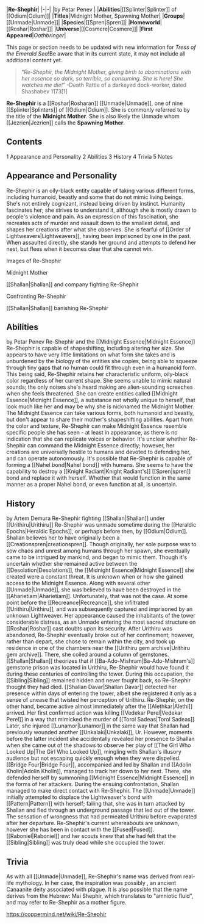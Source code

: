 |**Re-Shephir**|
|-|-|
|by  Petar Penev |
|**Abilities**|[[Splinter\|Splinter]] of [[Odium\|Odium]]|
|**Titles**|Midnight Mother, Spawning Mother|
|**Groups**|[[Unmade\|Unmade]]|
|**Species**|[[Spren\|Spren]]|
|**Homeworld**|[[Roshar\|Roshar]]|
|**Universe**|[[Cosmere\|Cosmere]]|
|**First Appeared**|*Oathbringer*|

This page or section needs to be updated with new information for *Tress of the Emerald Sea*!Be aware that in its current state, it may not include all additional content yet.

>“*Re-Shephir, the Midnight Mother, giving birth to abominations with her essence so dark, so terrible, so consuming. She is here! She watches me die!*”
\-Death Rattle of a darkeyed dock-worker, dated Shashabev 1173[1]


**Re-Shephir** is a [[Roshar\|Rosharan]] [[Unmade\|Unmade]], one of nine [[Splinter\|Splinters]] of [[Odium\|Odium]]. She is commonly referred to by the title of the **Midnight Mother**. She is also likely the Unmade whom [[Jezrien\|Jezrien]] calls the **Spawning Mother**.

## Contents

1 Appearance and Personality
2 Abilities
3 History
4 Trivia
5 Notes


## Appearance and Personality
Re-Shephir is an oily-black entity capable of taking various different forms, including humanoid, beastly and some that do not mimic living beings. She's not entirely cognizant, instead being driven by instinct. Humanity fascinates her; she strives to understand it, although she is mostly drawn to people's violence and pain. As an expression of this fascination, she recreates acts of murder and assault down to the smallest detail, and shapes her creations after what she observes. She is fearful of [[Order of Lightweavers\|Lightweavers]], having been imprisoned by one in the past. When assaulted directly, she stands her ground and attempts to defend her nest, but flees when it becomes clear that she cannot win.


Images of Re-Shephir



 Midnight Mother





[[Shallan\|Shallan]] and company fighting Re-Shephir





 Confronting Re-Shephir





 [[Shallan\|Shallan]] banishing Re-Shephir









## Abilities
 by  Petar Penev  Re-Shephir and the [[Midnight Essence\|Midnight Essence]]
Re-Shephir is capable of shapeshifting, including altering her size. She appears to have very little limitations on what form she takes and is unburdened by the biology of the entities she copies, being able to squeeze through tiny gaps that no human could fit through even in a humanoid form. This being said, Re-Shephir retains her characteristic uniform, oily-black color regardless of her current shape. She seems unable to mimic natural sounds; the only noises she's heard making are alien-sounding screeches when she feels threatened.
She can create entities called [[Midnight Essence\|Midnight Essence]], a substance not wholly unique to herself, that look much like her and may be why she is nicknamed the Midnight Mother. The Midnight Essence can take various forms, both humanoid and beastly, but don't appear to share their mother's shapeshifting abilities. Apart from the color and texture, Re-Shephir can make Midnight Essence resemble specific people she has seen - at least in appearance, as there is no indication that she can replicate voices or behavior. It's unclear whether Re-Shephir can command the Midnight Essence directly; however, her creations are universally hostile to humans and devoted to defending her, and can operate autonomously.
It's possible that Re-Shephir is capable of forming a [[Nahel bond\|Nahel bond]] with humans. She seems to have the capability to destroy a [[Knight Radiant\|Knight Radiant's]] [[Spren\|spren]] bond and replace it with herself. Whether that would function in the same manner as a proper Nahel bond, or even function at all, is uncertain.

## History
 by  Artem Demura  Re-Shephir fighting [[Shallan\|Shallan]] under [[Urithiru\|Urithiru]]
Re-Shephir was unmade sometime during the [[Heraldic Epochs\|Heraldic Epochs]], or perhaps before then, by [[Odium\|Odium]]. Shallan believes her to have originally been a [[Creationspren\|creationspren]]. Though originally, her sole purpose was to sow chaos and unrest among humans through her spawn, she eventually came to be intrigued by mankind, and began to mimic them. Though it's uncertain whether she remained active between the [[Desolation\|Desolations]], the [[Midnight Essence\|Midnight Essence]] she created were a constant threat. It is unknown when or how she gained access to the Midnight Essence. Along with several other [[Unmade\|Unmade]], she was believed to have been destroyed in the [[Aharietiam\|Aharietiam]].
Unfortunately, that was not the case. At some point before the [[Recreance\|Recreance]], she infiltrated [[Urithiru\|Urithiru]], and was subsequently captured and imprisoned by an unknown Lightweaver. Her appearance caused the inhabitants of the tower considerable distress, as an Unmade entering the most sacred structure on [[Roshar\|Roshar]] cast doubts upon its security. After Urithiru was abandoned, Re-Shephir eventually broke out of her confinement; however, rather than depart, she chose to remain within the city, and took up residence in one of the chambers near the [[Urithiru gem archive\|Urithiru gem archive]]. There, she coiled around a column of gemstones. [[Shallan\|Shallan]] theorizes that if [[Ba-Ado-Mishram\|Ba-Ado-Mishram's]] gemstone prison was located in Urithiru, Re-Shephir would have found it during these centuries of controlling the tower. During this occupation, the [[Sibling\|Sibling]] remained hidden and never fought back, so Re-Shephir thought they had died.
[[Shallan Davar\|Shallan Davar]] detected her presence within days of entering the tower, albeit she registered it only as a sense of unease that twisted her perception of Urithiru. Re-Shephir, on the other hand, became active almost immediately after the [[Alethkar\|Alethi]] arrived. Her first confirmed action was killing [[Vedekar Perel\|Vedekar Perel]] in a way that mimicked the murder of [[Torol Sadeas\|Torol Sadeas]] Later, she injured [[Lunamor\|Lunamor]] in the same way that Shallan had previously wounded another [[Unkalaki\|Unkalaki]], Ur. However, moments before the latter incident she accidentally revealed her presence to Shallan when she came out of the shadows to observe her play of [[The Girl Who Looked Up\|The Girl Who Looked Up]], mingling with Shallan's illusory audience but not escaping quickly enough when they were dispelled.
[[Bridge Four\|Bridge Four]], accompanied and led by Shallan and [[Adolin Kholin\|Adolin Kholin]], managed to track her down to her nest. There, she defended herself by summoning [[Midnight Essence\|Midnight Essence]] in the forms of her attackers. During the ensuing confrontation, Shallan managed to make direct contact with Re-Shephir. The [[Unmade\|Unmade]] initially attempted to displace the Lightweaver's bond with [[Pattern\|Pattern]] with herself; failing that, she was in turn attacked by Shallan and fled through an underground passage that led out of the tower. The sensation of wrongness that had permeated Urithiru before evaporated after her departure.
Re-Shephir's current whereabouts are unknown, however she has been in contact with the [[Fused\|Fused]]. [[Raboniel\|Raboniel]] and her scouts knew that she had felt that the [[Sibling\|Sibling]] was truly dead while she occupied the tower.

## Trivia
As with all [[Unmade\|Unmade]], Re-Shephir's name was derived from real-life mythology. In her case, the inspiration was possibly , an ancient Canaanite deity associated with plague. It is also possible that the name derives from the Hebrew: Mai Shephir, which translates to "amniotic fluid", and may refer to Re-Shephir as a mother figure.


https://coppermind.net/wiki/Re-Shephir